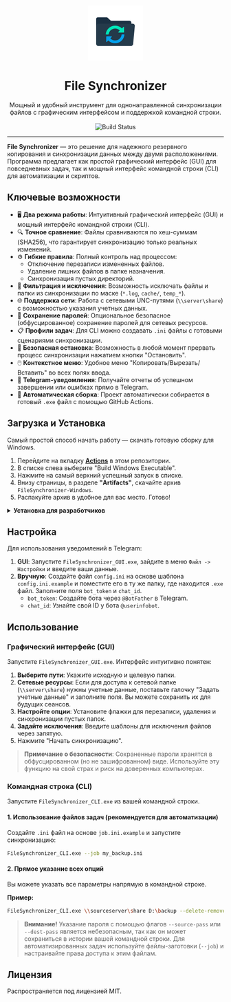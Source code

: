 <p align="center">
  <img src="assets/icon.png" alt="File Synchronizer Icon" width="128"/>
</p>

<h1 align="center">File Synchronizer</h1>

<p align="center">
  Мощный и удобный инструмент для однонаправленной синхронизации файлов с графическим интерфейсом и поддержкой командной строки.
  <br/>
  <br/>
  <img alt="Build Status" src="https://github.com/lammeronline/FS/actions/workflows/build.yml/badge.svg">
</p>

---

**File Synchronizer** — это решение для надежного резервного копирования и синхронизации данных между двумя расположениями. Программа предлагает как простой графический интерфейс (GUI) для повседневных задач, так и мощный интерфейс командной строки (CLI) для автоматизации и скриптов.

## Ключевые возможности

*   🖥️ **Два режима работы**: Интуитивный графический интерфейс (GUI) и мощный интерфейс командной строки (CLI).
*   🔍 **Точное сравнение**: Файлы сравниваются по хеш-суммам (SHA256), что гарантирует синхронизацию только реальных изменений.
*   ⚙️ **Гибкие правила**: Полный контроль над процессом:
    *   Отключение перезаписи измененных файлов.
    *   Удаление лишних файлов в папке назначения.
    *   Синхронизация пустых директорий.
*   🚫 **Фильтрация и исключения**: Возможность исключать файлы и папки из синхронизации по маске (`*.log`, `cache/`, `temp_*`).
*   🌐 **Поддержка сети**: Работа с сетевыми UNC-путями (`\\server\share`) с возможностью указания учетных данных.
*   🔐 **Сохранение паролей**: Опциональное безопасное (обфусцированное) сохранение паролей для сетевых ресурсов.
*   📋 **Профили задач**: Для CLI можно создавать `.ini` файлы с готовыми сценариями синхронизации.
*   🛑 **Безопасная остановка**: Возможность в любой момент прервать процесс синхронизации нажатием кнопки "Остановить".
*   🖱️ **Контекстное меню**: Удобное меню "Копировать/Вырезать/Вставить" во всех полях ввода.
*   💬 **Telegram-уведомления**: Получайте отчеты об успешном завершении или ошибках прямо в Telegram.
*   🚀 **Автоматическая сборка**: Проект автоматически собирается в готовый `.exe` файл с помощью GitHub Actions.

## Загрузка и Установка

Самый простой способ начать работу — скачать готовую сборку для Windows.

1.  Перейдите на вкладку **[Actions](https://github.com/lammeronline/FS/actions)** в этом репозитории.
2.  В списке слева выберите "Build Windows Executable".
3.  Нажмите на самый верхний успешный запуск в списке.
4.  Внизу страницы, в разделе **"Artifacts"**, скачайте архив `FileSynchronizer-Windows`.
5.  Распакуйте архив в удобное для вас место. Готово!

<details>
<summary><strong>Установка для разработчиков</strong></summary>

1.  Клонируйте репозиторий:
    ```bash
    git clone https://github.com/lammeronline/FS.git
    cd FileSynchronizer
    ```
2.  Создайте и активируйте виртуальное окружение:
    ```bash
    python -m venv venv
    # Windows:
    venv\Scripts\activate
    # Linux/macOS:
    source venv/bin/activate
    ```
3.  Установите зависимости:
    ```bash
    pip install -r requirements.txt
    ```
</details>

## Настройка

Для использования уведомлений в Telegram:
1.  **GUI**: Запустите `FileSynchronizer_GUI.exe`, зайдите в меню `Файл -> Настройки` и введите ваши данные.
2.  **Вручную**: Создайте файл `config.ini` на основе шаблона `config.ini.example` и поместите его в ту же папку, где находится `.exe` файл. Заполните поля `bot_token` и `chat_id`.
    *   `bot_token`: Создайте бота через `@BotFather` в Telegram.
    *   `chat_id`: Узнайте свой ID у бота `@userinfobot`.

## Использование

### Графический интерфейс (GUI)

Запустите `FileSynchronizer_GUI.exe`. Интерфейс интуитивно понятен:

1.  **Выберите пути**: Укажите исходную и целевую папки.
2.  **Сетевые ресурсы**: Если для доступа к сетевой папке (`\\server\share`) нужны учетные данные, поставьте галочку "Задать учетные данные" и заполните поля. Вы можете сохранить их для будущих сеансов.
3.  **Настройте опции**: Установите флажки для перезаписи, удаления и синхронизации пустых папок.
4.  **Задайте исключения**: Введите шаблоны для исключения файлов через запятую.
5.  Нажмите "Начать синхронизацию".

> **Примечание о безопасности**: Сохраненные пароли хранятся в обфусцированном (но не зашифрованном) виде. Используйте эту функцию на свой страх и риск на доверенных компьютерах.

### Командная строка (CLI)

Запустите `FileSynchronizer_CLI.exe` из вашей командной строки.

#### 1. Использование файлов задач (рекомендуется для автоматизации)

Создайте `.ini` файл на основе `job.ini.example` и запустите синхронизацию:

```bash
FileSynchronizer_CLI.exe --job my_backup.ini
```

#### 2. Прямое указание всех опций

Вы можете указать все параметры напрямую в командной строке.

**Пример:**
```bash
FileSynchronizer_CLI.exe \\sourceserver\share D:\backup --delete-removed --sync-empty-dirs --exclude "*.tmp" "cache-*" --source-user "myuser" --source-pass "MySecretPassword123"
```

> **Внимание!** Указание пароля с помощью флагов `--source-pass` или `--dest-pass` является небезопасным, так как он может сохраниться в истории вашей командной строки. Для автоматизированных задач используйте файлы-заготовки (`--job`) и настраивайте права доступа к этим файлам.

## Лицензия

Распространяется под лицензией MIT.